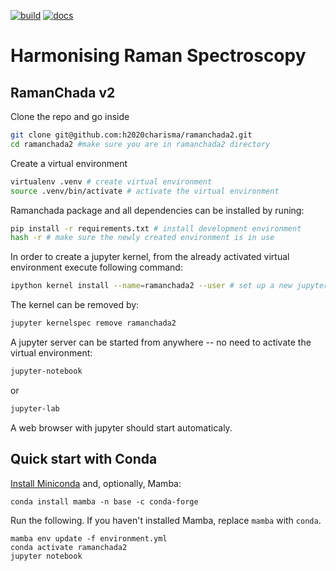 [![build](https://github.com/h2020charisma/ramanchada2/workflows/build/badge.svg)](https://github.com/h2020charisma/ramanchada2/actions/workflows/build.yml)
[![docs](https://github.com/h2020charisma/ramanchada2/workflows/docs/badge.svg)](https://github.com/h2020charisma/ramanchada2/actions/workflows/deploy-docs.yml)

Harmonising Raman Spectroscopy
==============================

RamanChada v2
--------------

Clone the repo and go inside
```bash
git clone git@github.com:h2020charisma/ramanchada2.git
cd ramanchada2 #make sure you are in ramanchada2 directory
```

Create a virtual environment
```bash
virtualenv .venv # create virtual environment
source .venv/bin/activate # activate the virtual environment
```

Ramanchada package and all dependencies can be installed by runing:

```bash
pip install -r requirements.txt # install development environment
hash -r # make sure the newly created environment is in use
```

In order to create a jupyter kernel, from the already activated virtual environment execute following command:

```bash
ipython kernel install --name=ramanchada2 --user # set up a new jupyter kernel
```

The kernel can be removed by:
```bash
jupyter kernelspec remove ramanchada2
```

A jupyter server can be started from anywhere -- no need to activate the virtual environment:
```bash
jupyter-notebook
```
or
```bash
jupyter-lab
```

A web browser with jupyter should start automaticaly.


## Quick start with Conda

[Install Miniconda](https://conda.io/projects/conda/en/latest/user-guide/install/index.html) and, optionally, Mamba:
```
conda install mamba -n base -c conda-forge
```

Run the following. If you haven't installed Mamba, replace `mamba` with `conda`.
```
mamba env update -f environment.yml
conda activate ramanchada2
jupyter notebook
```

